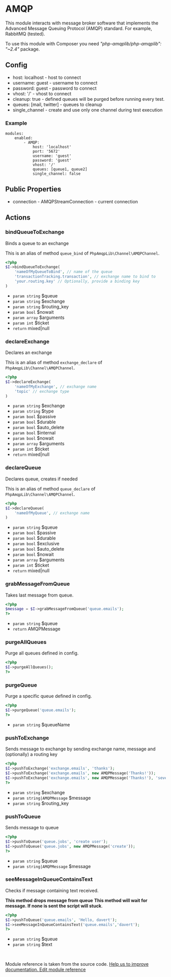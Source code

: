 # AMQP


This module interacts with message broker software that implements
the Advanced Message Queuing Protocol (AMQP) standard. For example, RabbitMQ (tested).

<div class="alert alert-info">
To use this module with Composer you need <em>"php-amqplib/php-amqplib": "~2.4"</em> package.
</div>

## Config

* host: localhost - host to connect
* username: guest - username to connect
* password: guest - password to connect
* vhost: '/' - vhost to connect
* cleanup: true - defined queues will be purged before running every test.
* queues: [mail, twitter] - queues to cleanup
* single_channel - create and use only one channel during test execution

### Example

    modules:
        enabled:
            - AMQP:
                host: 'localhost'
                port: '5672'
                username: 'guest'
                password: 'guest'
                vhost: '/'
                queues: [queue1, queue2]
                single_channel: false

## Public Properties

* connection - AMQPStreamConnection - current connection


## Actions

### bindQueueToExchange
 
Binds a queue to an exchange

This is an alias of method `queue_bind` of `PhpAmqpLib\Channel\AMQPChannel`.

```php
<?php
$I->bindQueueToExchange(
    'nameOfMyQueueToBind', // name of the queue
    'transactionTracking.transaction', // exchange name to bind to
    'your.routing.key' // Optionally, provide a binding key
)
```

 * `param string` $queue
 * `param string` $exchange
 * `param string` $routing_key
 * `param bool` $nowait
 * `param array` $arguments
 * `param int` $ticket
 * `return` mixed|null


### declareExchange
 
Declares an exchange

This is an alias of method `exchange_declare` of `PhpAmqpLib\Channel\AMQPChannel`.

```php
<?php
$I->declareExchange(
    'nameOfMyExchange', // exchange name
    'topic' // exchange type
)
```

 * `param string` $exchange
 * `param string` $type
 * `param bool` $passive
 * `param bool` $durable
 * `param bool` $auto_delete
 * `param bool` $internal
 * `param bool` $nowait
 * `param array` $arguments
 * `param int` $ticket
 * `return` mixed|null


### declareQueue
 
Declares queue, creates if needed

This is an alias of method `queue_declare` of `PhpAmqpLib\Channel\AMQPChannel`.

```php
<?php
$I->declareQueue(
    'nameOfMyQueue', // exchange name
)
```

 * `param string` $queue
 * `param bool` $passive
 * `param bool` $durable
 * `param bool` $exclusive
 * `param bool` $auto_delete
 * `param bool` $nowait
 * `param array` $arguments
 * `param int` $ticket
 * `return` mixed|null


### grabMessageFromQueue
 
Takes last message from queue.

``` php
<?php
$message = $I->grabMessageFromQueue('queue.emails');
?>
```

 * `param string` $queue
 * `return` AMQPMessage


### purgeAllQueues
 
Purge all queues defined in config.

``` php
<?php
$I->purgeAllQueues();
?>
```


### purgeQueue
 
Purge a specific queue defined in config.

``` php
<?php
$I->purgeQueue('queue.emails');
?>
```

 * `param string` $queueName


### pushToExchange
 
Sends message to exchange by sending exchange name, message
and (optionally) a routing key

``` php
<?php
$I->pushToExchange('exchange.emails', 'thanks');
$I->pushToExchange('exchange.emails', new AMQPMessage('Thanks!'));
$I->pushToExchange('exchange.emails', new AMQPMessage('Thanks!'), 'severity');
?>
```

 * `param string` $exchange
 * `param string|AMQPMessage` $message
 * `param string` $routing_key


### pushToQueue
 
Sends message to queue

``` php
<?php
$I->pushToQueue('queue.jobs', 'create user');
$I->pushToQueue('queue.jobs', new AMQPMessage('create'));
?>
```

 * `param string` $queue
 * `param string|AMQPMessage` $message


### seeMessageInQueueContainsText
 
Checks if message containing text received.

**This method drops message from queue**
**This method will wait for message. If none is sent the script will stuck**.

``` php
<?php
$I->pushToQueue('queue.emails', 'Hello, davert');
$I->seeMessageInQueueContainsText('queue.emails','davert');
?>
```

 * `param string` $queue
 * `param string` $text

<p>&nbsp;</p><div class="alert alert-warning">Module reference is taken from the source code. <a href="https://github.com/Codeception/Codeception/tree/2.3/src/Codeception/Module/AMQP.php">Help us to improve documentation. Edit module reference</a></div>
